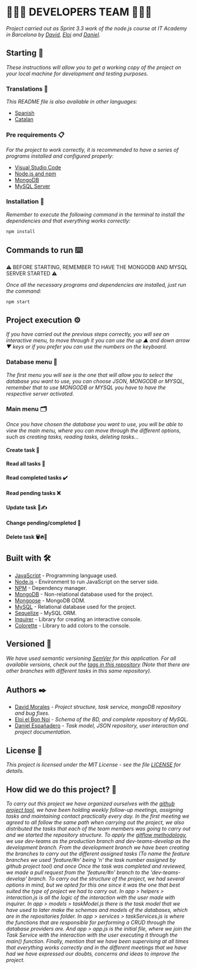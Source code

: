 # 🧑🏻‍💻 DEVELOPERS TEAM 🧑🏻‍💻

_Project carried out as Sprint 3.3 work of the node.js course at IT Academy in Barcelona by [David](https://github.com/dmoralesl), [Eloi](https://github.com/Eloielbonnoi) and [Daniel](https://github.com/DanielEspanadero)._

## Starting 🚀

_These instructions will allow you to get a working copy of the project on your local machine for development and testing purposes._

### Translations 💬

_This README file is also available in other languages:_
- [Spanish](https://github.com/DanielEspanadero/nodeInitialDemo/blob/dev-teams/docs/README-es.md)
- [Catalan](https://github.com/DanielEspanadero/nodeInitialDemo/blob/dev-teams/README-cat.md)

### Pre requirements 📋

_For the project to work correctly, it is recommended to have a series of programs installed and configured properly:_
- [Visual Studio Code](https://code.visualstudio.com/download)
- [Node.js and npm](https://nodejs.org/es/)
- [MongoDB](https://docs.mongodb.com/manual/installation/)
- [MySQL Server](https://dev.mysql.com/downloads/)

### Installation 🔧

_Remember to execute the following command in the terminal to install the dependencies and that everything works correctly:_
```
npm install
```

## Commands to run ⌨️

⚠️ BEFORE STARTING, REMEMBER TO HAVE THE MONGODB AND MYSQL SERVER STARTED ⚠️

_Once all the necessary programs and dependencies are installed, just run the command:_
```
npm start
```

## Project execution ⚙️

_If you have carried out the previous steps correctly, you will see an interactive menu, to move through it you can use the up ▲ and down arrow ▼ keys or if you prefer you can use the numbers on the keyboard._

### Database menu 📀

_The first menu you will see is the one that will allow you to select the database you want to use, you can choose JSON, MONGODB or MYSQL, remember that to use MONGODB or MYSQL you have to have the respective server activated._

### Main menu 🗂

_Once you have chosen the database you want to use, you will be able to view the main menu, where you can move through the different options, such as creating tasks, reading tasks, deleting tasks..._

#### Create task 📝
#### Read all tasks 📖
#### Read completed tasks ✔️
#### Read pending tasks ❌
#### Update task 📖✍️
#### Change pending/completed 🚥
#### Delete task 🗑🔥🧨

## Built with 🛠️
* [JavaScript](https://developer.mozilla.org/es/docs/Web/JavaScript) - Programming language used.
* [Node.js](https://nodejs.org/es/docs/) - Environment to run JavaScript on the server side.
* [NPM](https://www.npmjs.com/) - Dependency manager.
* [MongoDB](https://docs.mongodb.com/) - Non-relational database used for the project.
* [Mongoose](https://mongoosejs.com/docs/guide.html) - MongoDB ODM.
* [MySQL](https://dev.mysql.com/) - Relational database used for the project.
* [Sequelize](https://sequelize.org/) - MySQL ORM.
* [Inquirer](https://github.com/SBoudrias/Inquirer.js) - Library for creating an interactive console.
* [Colorette](https://github.com/jorgebucaran/colorette) - Library to add colors to the console.

## Versioned 📌
_We have used semantic versioning [SemVer](http://semver.org/) for this application. For all available versions, check out the [tags in this repository](https://github.com/DanielEspanadero/nodeInitialDemo/tree/dev-teams) (Note that there are other branches with different tasks in this same repository)._

## Authors ✒️
* [David Morales](https://github.com/dmoralesl) - *Project structure, task service, mongoDB repository and bug fixes.*
* [Eloi el Bon Noi](https://github.com/Eloielbonnoi) - *Schema of the BD, and complete repository of MySQL.*
* [Daniel Españadero](https://github.com/DanielEspanadero) - *Task model, JSON repository, user interaction and project documentation.*

## License 📄
_This project is licensed under the MIT License - see the file [LICENSE](https://github.com/DanielEspanadero/nodeInitialDemo/blob/dev-teams/LICENSE) for details._


## How did we do this project? 📝

_To carry out this project we have organized ourselves with the [github project tool](https://github.com/DanielEspanadero/nodeInitialDemo/projects/1), we have been holding weekly follow-up meetings, assigning tasks and maintaining contact practically every day._
_In the first meeting we agreed to all follow the same path when carrying out the project, we also distributed the tasks that each of the team members was going to carry out and we started the repository structure._
_To apply the [gitflow methodology](https://datasift.github.io/gitflow/IntroducingGitFlow.html), we use dev-teams as the production branch and dev-teams-develop as the development branch. From the development branch we have been creating the branches to carry out the different assigned tasks (To name the feature branches we used 'feature/#n' being 'n' the task number assigned by github project tool) and once Once the task was completed and reviewed, we made a pull request from the 'feature/#n' branch to the 'dev-teams-develop' branch._
_To carry out the structure of the project, we had several options in mind, but we opted for this one since it was the one that best suited the type of project we had to carry out. In app > helpers > interaction.js is all the logic of the interaction with the user made with inquirer. In app > models > taskModel.js there is the task model that we have used to later make the schemas and models of the databases, which are in the repositories folder. In app > services > taskServices.js is where the functions that are responsible for performing a CRUD through the database providers are. And app > app.js is the initial file, where we join the Task Service with the interaction with the user executing it through the main() function._
_Finally, mention that we have been supervising at all times that everything works correctly and in the different meetings that we have had we have expressed our doubts, concerns and ideas to improve the project._
